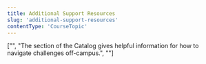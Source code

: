 ```yaml
---
title: Additional Support Resources
slug: 'additional-support-resources'
contentType: 'CourseTopic'
---
```


["", "The section of the Catalog gives helpful information for how to navigate challenges off-campus.", ""]
